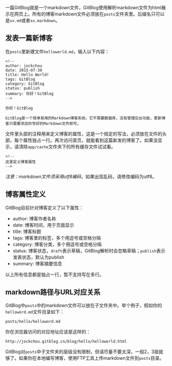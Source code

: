 <!--
author: jockchou
date: 2015-07-27
title: 编写GitBlog博客
images: http://pingodata.qiniudn.com/cube4.jpg
tags: GitBlog
category: GitBlog

summary: 一篇GitBlog就是一个markdown文件，GitBlog使用解析markdown文件为html展示在网页上。所有的博客markdown文件必须放在`posts`文件夹里。后缀名只可以是`xx.md`或者`xx.markdown`。

status: publish
-->

一篇GitBlog就是一个markdown文件，GitBlog使用解析markdown文件为html展示在网页上。所有的博客markdown文件必须放在`posts`文件夹里。后缀名只可以是`xx.md`或者`xx.markdown`。

## 发表一篇新博客 ##

在`posts`里新建文件`helloworld.md`，输入以下内容：
```
<!--
author: jockchou
date: 2015-07-30
title: Hello World!
tags: GitBlog
category: GitBlog
status: publish
summary: 你好！GitBlog
-->

你好！GitBlog

GitBlog是一个简单易用的Markdown博客系统，它不需要数据库，没有管理后台功能，更新博客只需要添加你写好的Markdown文件即可。

```
文件里头部的注释用来定义博客的属性，这是一个规定的写法，必须放在文件的头部，每个属性独占一行。再次访问首页，就能看到这篇新发的博客了。如果没显示，请清除`app/cache`文件夹下的所有缓存文件试试看。

```
<!--
这里定义博客属性
-->
```

*注意：markdown文件须采用utf8编码*，如果出现乱码，请修改编码为utf8。


## 博客属性定义 ##

GitBlog目前针对博客定义了以下属性：

- author: 博客作者名称  
- date: 博客时间，用于页面显示  
- title: 博客标题  
- tags: 博客里的标签，多个用逗号或空格分隔  
- category: 博客分类，多个用逗号或空格分隔  
- status: 博客状态，`draft`表示草稿，GitBlog解析时会忽略草稿；`publish`表示发表状态，默认为publish  
- summary: 博客摘要信息  

以上所有信息都是独占一行，暂不支持写在多行。


## markdown路径与URL对应关系 ##

GitBlog中`posts`中的markdown文件可以放在子文件夹中。举个例子，假如你的`helloword.md`文件目录如下：

```
posts/hello/helloword.md
```
你在浏览器访问的对应地址应该是这样的：

```
http://jockchou.gitblog.cn/blog/hello/helloworld.html
```

GitBlog对`posts`中子文件夹的层级没有限制，但请尽量不要太深，一般2，3层就够了。如果你在本地编写博客，使用FTP工具上传markdown文件到`posts`目录。